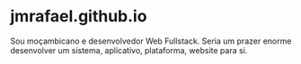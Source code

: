 # jmrafael.github.io
 Sou moçambicano e desenvolvedor Web Fullstack. Seria um prazer enorme desenvolver um sistema, aplicativo, plataforma, website para si.
